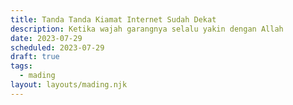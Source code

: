 ```yaml
---
title: Tanda Tanda Kiamat Internet Sudah Dekat
description: Ketika wajah garangnya selalu yakin dengan Allah
date: 2023-07-29
scheduled: 2023-07-29
draft: true
tags:
  - mading
layout: layouts/mading.njk
---
```

